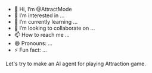 - 👋 Hi, I’m @AttractMode
- 👀 I’m interested in ...
- 🌱 I’m currently learning ...
- 💞️ I’m looking to collaborate on ...
- 📫 How to reach me ...
- 😄 Pronouns: ...
- ⚡ Fun fact: ...

Let's try to make an AI agent for playing Attraction game.

<!---
AttractMode/AttractMode is a ✨ special ✨ repository because its `README.md` (this file) appears on your GitHub profile.
You can click the Preview link to take a look at your changes.
--->
